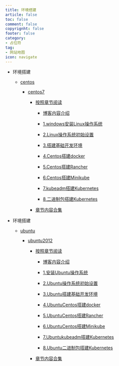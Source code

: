 ```yaml
---
title: 环境搭建
article: false
toc: false
comment: false
copyrignht: false
footer: false
category:
- 占位符 
tag:
- 网站地图
icon: navigate 
---
```


- 环境搭建

    - <a href="centos">centos</a>

        - <a href="centos/centos7">centos7</a>


            - <a href="centos/centos7/shardings">按照章节阅读</a>

                - <a href="centos/centos7/shardings/centos7-chapter-0.博客内容介绍.html">博客内容介绍</a>

                - <a href="centos/centos7/shardings/centos7-chapter-1.windows安装Linux操作系统.html">1.windows安装Linux操作系统</a>

                - <a href="centos/centos7/shardings/centos7-chapter-2.Linux操作系统初始设置.html">2.Linux操作系统初始设置</a>

                - <a href="centos/centos7/shardings/centos7-chapter-3.搭建基础开发环境.html">3.搭建基础开发环境</a>

                - <a href="centos/centos7/shardings/centos7-chapter-4.Centos搭建docker.html">4.Centos搭建docker</a>

                - <a href="centos/centos7/shardings/centos7-chapter-5.Centos搭建Rancher.html">5.Centos搭建Rancher</a>

                - <a href="centos/centos7/shardings/centos7-chapter-6.Centos搭建Minikube.html">6.Centos搭建Minikube</a>

                - <a href="centos/centos7/shardings/centos7-chapter-7.kubeadm搭建Kubernetes.html">7.kubeadm搭建Kubernetes</a>

                - <a href="centos/centos7/shardings/centos7-chapter-8.二进制包搭建Kubernetes.html">8.二进制包搭建Kubernetes</a>

            - <a href="centos/centos7/centos7.html#intro">章节内容合集</a>

- 环境搭建

    - <a href="ubuntu">ubuntu</a>

        - <a href="ubuntu/ubuntu2012">ubuntu2012</a>

            - <a href="ubuntu/ubuntu2012/shardings">按照章节阅读</a>


                - <a href="ubuntu/ubuntu2012/shardings/ubuntu2012-chapter-0.博客内容介绍.html">博客内容介绍</a>

                - <a href="ubuntu/ubuntu2012/shardings/ubuntu2012-chapter-1.安装Ubuntu操作系统.html">1.安装Ubuntu操作系统</a>

                - <a href="ubuntu/ubuntu2012/shardings/ubuntu2012-chapter-2.Ubuntu操作系统初始设置.html">2.Ubuntu操作系统初始设置</a>

                - <a href="ubuntu/ubuntu2012/shardings/ubuntu2012-chapter-3.Ubuntu搭建基础开发环境.html">3.Ubuntu搭建基础开发环境</a>

                - <a href="ubuntu/ubuntu2012/shardings/ubuntu2012-chapter-4.UbuntuCentos搭建docker.html">4.UbuntuCentos搭建docker</a>

                - <a href="ubuntu/ubuntu2012/shardings/ubuntu2012-chapter-5.UbuntuCentos搭建Rancher.html">5.UbuntuCentos搭建Rancher</a>

                - <a href="ubuntu/ubuntu2012/shardings/ubuntu2012-chapter-6.UbuntuCentos搭建Minikube.html">6.UbuntuCentos搭建Minikube</a>

                - <a href="ubuntu/ubuntu2012/shardings/ubuntu2012-chapter-7.Ubuntukubeadm搭建Kubernetes.html">7.Ubuntukubeadm搭建Kubernetes</a>

                - <a href="ubuntu/ubuntu2012/shardings/ubuntu2012-chapter-8.Ubuntu二进制包搭建Kubernetes.html">8.Ubuntu二进制包搭建Kubernetes</a>

            - <a href="ubuntu/ubuntu2012/ubuntu2012.html#intro">章节内容合集</a>
